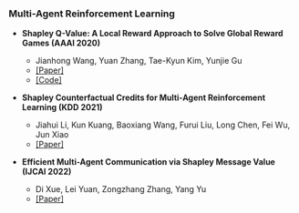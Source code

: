 ### Multi-Agent Reinforcement Learning

- **Shapley Q-Value: A Local Reward Approach to Solve Global Reward Games (AAAI 2020)**
  - Jianhong Wang, Yuan Zhang, Tae-Kyun Kim, Yunjie Gu
  - [[Paper]](https://arxiv.org/abs/1907.05707)
  - [[Code]](https://github.com/hsvgbkhgbv/SQDDPG)

- **Shapley Counterfactual Credits for Multi-Agent Reinforcement Learning (KDD 2021)**
  - Jiahui Li, Kun Kuang, Baoxiang Wang, Furui Liu, Long Chen, Fei Wu, Jun Xiao
  - [[Paper]](https://arxiv.org/abs/2106.00285)

- **Efficient Multi-Agent Communication via Shapley Message Value (IJCAI 2022)**
  - Di Xue, Lei Yuan, Zongzhang Zhang, Yang Yu
  - [[Paper]](https://www.ijcai.org/proceedings/2022/0082.pdf)
